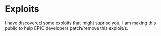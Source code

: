 # Exploits
I have discovered some exploits that might suprise you, I am making this public to help EPIC developers patch/remove this exploit/s.
